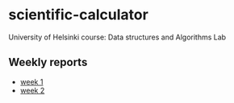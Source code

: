 # scientific-calculator
University of Helsinki course: Data structures and Algorithms Lab  

## Weekly reports
- [week 1](documentation/weekly_reports/week_1.md)
- [week 2](documentation/weekly_reports/week_2.md)